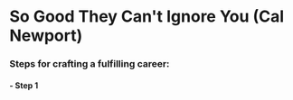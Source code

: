 # So Good They Can't Ignore You (Cal Newport)

### Steps for crafting a fulfilling career:
#### - Step 1

